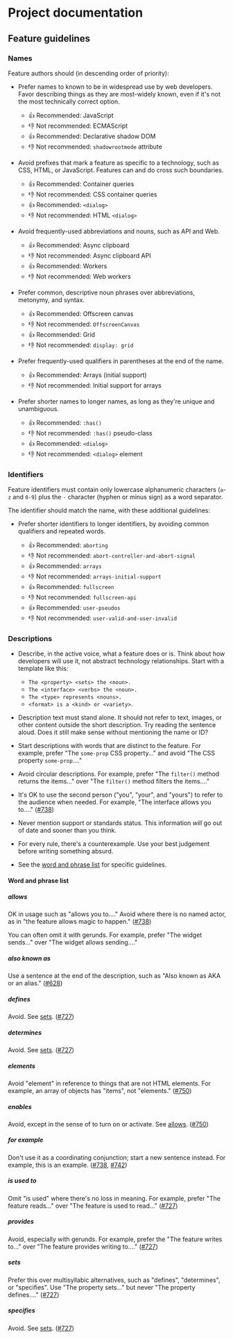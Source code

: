# Project documentation

## Feature guidelines

### Names

Feature authors should (in descending order of priority):

- Prefer names to known to be in widespread use by web developers.
  Favor describing things as they are most-widely known, even if it's not the most technically correct option.

  - 👍 Recommended: JavaScript
  - 👎 Not recommended: ECMAScript
  - 👍 Recommended: Declarative shadow DOM
  - 👎 Not recommended: `shadowrootmode` attribute

- Avoid prefixes that mark a feature as specific to a technology, such as CSS, HTML, or JavaScript.
  Features can and do cross such boundaries.

  - 👍 Recommended: Container queries
  - 👎 Not recommended: CSS container queries
  - 👍 Recommended: `<dialog>`
  - 👎 Not recommended: HTML `<dialog>`

- Avoid frequently-used abbreviations and nouns, such as API and Web.

  - 👍 Recommended: Async clipboard
  - 👎 Not recommended: Async clipboard API
  - 👍 Recommended: Workers
  - 👎 Not recommended: Web workers

- Prefer common, descriptive noun phrases over abbreviations, metonymy, and syntax.

  - 👍 Recommended: Offscreen canvas
  - 👎 Not recommended: `OffscreenCanvas`
  - 👍 Recommended: Grid
  - 👎 Not recommended: `display: grid`

- Prefer frequently-used qualifiers in parentheses at the end of the name.

  - 👍 Recommended: Arrays (initial support)
  - 👎 Not recommended: Initial support for arrays

- Prefer shorter names to longer names, as long as they're unique and unambiguous.

  - 👍 Recommended: `:has()`
  - 👎 Not recommended: `:has()` pseudo-class
  - 👍 Recommended: `<dialog>`
  - 👎 Not recommended: `<dialog>` element

### Identifiers

Feature identifiers must contain only lowercase alphanumeric characters (`a`-`z` and `0-9`) plus the `-` character (hyphen or minus sign) as a word separator.

The identifier should match the name, with these additional guidelines:

- Prefer shorter identifiers to longer identifiers, by avoiding common qualifiers and repeated words.

  - 👍 Recommended: `aborting`
  - 👎 Not recommended: `abort-controller-and-abort-signal`
  - 👍 Recommended: `arrays`
  - 👎 Not recommended: `arrays-initial-support`
  - 👍 Recommended: `fullscreen`
  - 👎 Not recommended: `fullscreen-api`
  - 👍 Recommended: `user-pseudos`
  - 👎 Not recommended: `user-valid-and-user-invalid`

### Descriptions

* Describe, in the active voice, what a feature does or is.
  Think about how developers will use it, not abstract technology relationships.
  Start with a template like this:

  - `The <property> <sets> the <noun>.`
  - `The <interface> <verbs> the <noun>.`
  - `The <type> represents <nouns>.`
  - `<format> is a <kind> or <variety>`.

* Description text must stand alone.
  It should not refer to text, images, or other content outside the short description.
  Try reading the sentence aloud.
  Does it still make sense without mentioning the name or ID?

* Start descriptions with words that are distinct to the feature.
  For example, prefer "The `some-prop` CSS property…" and avoid "The CSS property `some-prop`…."

* Avoid circular descriptions.
  For example, prefer "The `filter()` method returns the items…" over "The `filter()` method filters the items…."

* It's OK to use the second person ("you", "your", and "yours") to refer to the audience when needed.
  For example, "The interface allows you to…."
  ([#738](https://github.com/web-platform-dx/web-features/pull/742))

* Never mention support or standards status.
  This information *will* go out of date and sooner than you think.

* For every rule, there's a counterexample.
  Use your best judgement before writing something absurd.

* See the [word and phrase list](#word-and-phrase-list) for specific guidelines.

#### Word and phrase list

##### allows

OK in usage such as "allows you to…."
Avoid where there is no named actor, as in "the feature allows magic to happen."
([#738](https://github.com/web-platform-dx/web-features/pull/738#discussion_r1537760761))

You can often omit it with gerunds.
For example, prefer "The widget sends…" over "The widget allows sending…."

##### also known as

Use a sentence at the end of the description, such as "Also known as AKA or an alias."
([#628](https://github.com/web-platform-dx/web-features/pull/628/files/a9898862cb631c83ea16f1233b3c5c4353bf7a52#r1516293423))

##### defines

Avoid.
See [sets](#sets).
([#727](https://github.com/web-platform-dx/web-features/pull/727#discussion_r1537635491))

##### determines

Avoid.
See [sets](#sets).
([#727](https://github.com/web-platform-dx/web-features/pull/727#discussion_r1537635491))

##### elements

Avoid "element" in reference to things that are not HTML elements.
For example, an array of objects has "items", not "elements."
([#750](https://github.com/web-platform-dx/web-features/pull/750#discussion_r1543011420))

##### enables

Avoid, except in the sense of to turn on or activate.
See [allows](#allows).
([#750](https://github.com/web-platform-dx/web-features/pull/750#discussion_r1547382081))

##### for example

Don't use it as a coordinating conjunction; start a new sentence instead.
For example, this is an example.
([#738](https://github.com/web-platform-dx/web-features/pull/738#discussion_r1537762579), [#742](https://github.com/web-platform-dx/web-features/pull/742))

##### is used to

Omit "is used" where there's no loss in meaning.
For example, prefer "The feature reads…" over "The feature is used to read…"
([#727](https://github.com/web-platform-dx/web-features/pull/727#discussion_r1537635981))

##### provides

Avoid, especially with gerunds.
For example, prefer the "The feature writes to…" over "The feature provides writing to…."
([#727](https://github.com/web-platform-dx/web-features/pull/727#discussion_r1537635491))

##### sets

Prefer this over multisyllabic alternatives, such as "defines", "determines", or "specifies".
Use "The property sets…" but never "The property defines…."
([#727](https://github.com/web-platform-dx/web-features/pull/727#discussion_r1537635491))

##### specifies

Avoid.
See [sets](#sets).
([#727](https://github.com/web-platform-dx/web-features/pull/727#discussion_r1537635491))
